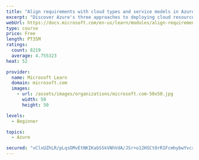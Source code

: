 ```yaml
---
title: "Align requirements with cloud types and service models in Azure"
excerpt: "Discover Azure's three approaches to deploying cloud resources -- public, private, and hybrid -- and learn the difference each makes in your Azure services."
webUrl: https://docs.microsoft.com/en-us/learn/modules/align-requirements-in-azure/
type: course
price: Free
length: PT35M
ratings:
  count: 8219
  average: 4.755323
heat: 52

provider:
  name: Microsoft Learn
  domain: microsoft.com
  images:
    - url: /assets/images/organizations/microsoft.com-50x50.jpg
      width: 50
      height: 50

levels:
  - Beginner

topics:
  - Azure

secured: "vClxUZhLR/pLqsDMvEtNKIKabSSkVNhVdA/JSr+o12HSCtOrR1FcmhybwYvcxM7CqJnXKC3eJFgtcCrBlp1jr++96RnpJmim/eDf22dYMDCeAtEZPj6Dz6Sxg8jCEy+zlSil1Kqn+jL6WWCfIv9WW2S/jJbFE/qLI4FzX0aDZ8RSyo0QWRWzBAAU7woCVC28jRwzQaJCIO6q3fP/cADkOxGiyFxiRNFIR1AG0OZ8hgA7iY7XxqfTMbeBNgB0dPRoxqfP5AWjjTU1bOGujh2tRe9gD8PBx1r7p8nhkd+lzu9rb4XLp7c2Va6rYk5xOHvXiEHXqW3aQJ0eMBilRehoFMsNLrGc/7XGHwNPxhWh3QcLvYH9oC/HTopaBo1bqM7hlmkAz7CiSzoTJSehGhfCNpVgAD9CEQMbTyzqPnWzH0Q=;pxNV3mAqyaeTqgCTLqt0sA=="
---
```


